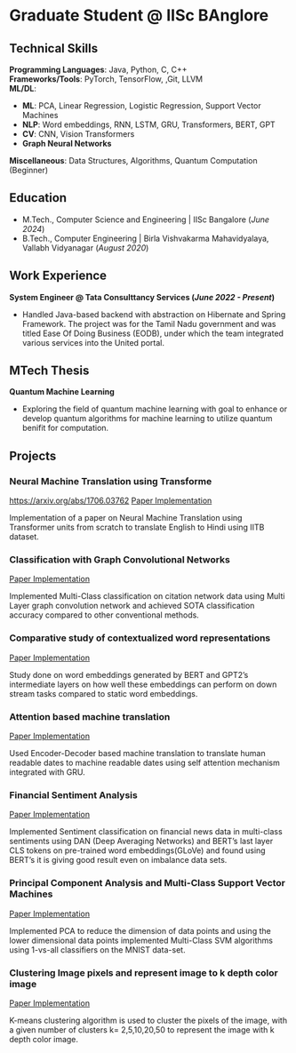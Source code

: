 # Graduate Student @ IISc BAnglore

## Technical Skills

**Programming Languages**: Java, Python, C, C++ \
**Frameworks/Tools**: PyTorch, TensorFlow, ,Git, LLVM \
**ML/DL**:
- **ML**: PCA, Linear Regression, Logistic Regression, Support Vector Machines
- **NLP**: Word embeddings, RNN, LSTM, GRU, Transformers, BERT, GPT
- **CV**: CNN, Vision Transformers
- **Graph Neural Networks** 
  
**Miscellaneous**: Data Structures, Algorithms, Quantum Computation (Beginner)


## Education
- M.Tech., Computer Science and Engineering | IISc Bangalore (_June 2024_) 			        		
- B.Tech., Computer Engineering | Birla Vishvakarma Mahavidyalaya, Vallabh Vidyanagar (_August 2020_)

## Work Experience
**System Engineer @ Tata Consulttancy Services (_June 2022 - Present_)**
- Handled Java-based backend with abstraction on Hibernate and Spring Framework. The project was for the Tamil
Nadu government and was titled Ease Of Doing Business (EODB), under which the team integrated various services
into the United portal.

## MTech Thesis
**Quantum Machine Learning**
- Exploring the field of quantum machine learning with goal to enhance or develop quantum algorithms for
machine learning to utilize quantum benifit for computation.

## Projects
### Neural Machine Translation using Transforme
https://arxiv.org/abs/1706.03762
[Paper Implementation]([https://arxiv.org/abs/1706.03762](https://arxiv.org/abs/1706.03762))

Implementation of a paper on Neural Machine Translation using Transformer units from scratch to translate English to
Hindi using IITB dataset.

### Classification with Graph Convolutional Networks
[Paper Implementation]([https://arxiv.org/abs/1706.03762](https://arxiv.org/abs/1706.03762))

Implemented Multi-Class classification on citation network data using Multi Layer graph convolution network and
achieved SOTA classification accuracy compared to other conventional methods.

### Comparative study of contextualized word representations
[Paper Implementation]([https://arxiv.org/abs/1706.03762](https://arxiv.org/abs/1706.03762))

Study done on word embeddings generated by BERT and GPT2’s intermediate layers on how well these embeddings
can perform on down stream tasks compared to static word embeddings.

### Attention based machine translation
[Paper Implementation]([https://arxiv.org/abs/1706.03762](https://arxiv.org/abs/1706.03762))

Used Encoder-Decoder based machine translation to translate human readable dates to machine readable dates using
self attention mechanism integrated with GRU.

### Financial Sentiment Analysis
[Paper Implementation]([https://arxiv.org/abs/1706.03762](https://arxiv.org/abs/1706.03762))

Implemented Sentiment classification on financial news data in multi-class sentiments using DAN (Deep Averaging
Networks) and BERT’s last layer CLS tokens on pre-trained word embeddings(GLoVe) and found using BERT’s it is
giving good result even on imbalance data sets.

### Principal Component Analysis and Multi-Class Support Vector Machines
[Paper Implementation]([https://arxiv.org/abs/1706.03762](https://arxiv.org/abs/1706.03762))

Implemented PCA to reduce the dimension of data points and using the lower dimensional data points implemented
Multi-Class SVM algorithms using 1-vs-all classifiers on the MNIST data-set.

### Clustering Image pixels and represent image to k depth color image
[Paper Implementation]([https://arxiv.org/abs/1706.03762](https://arxiv.org/abs/1706.03762))

K-means clustering algorithm is used to cluster the pixels of the image, with a given number of clusters k= 2,5,10,20,50
to represent the image with k depth color image.
